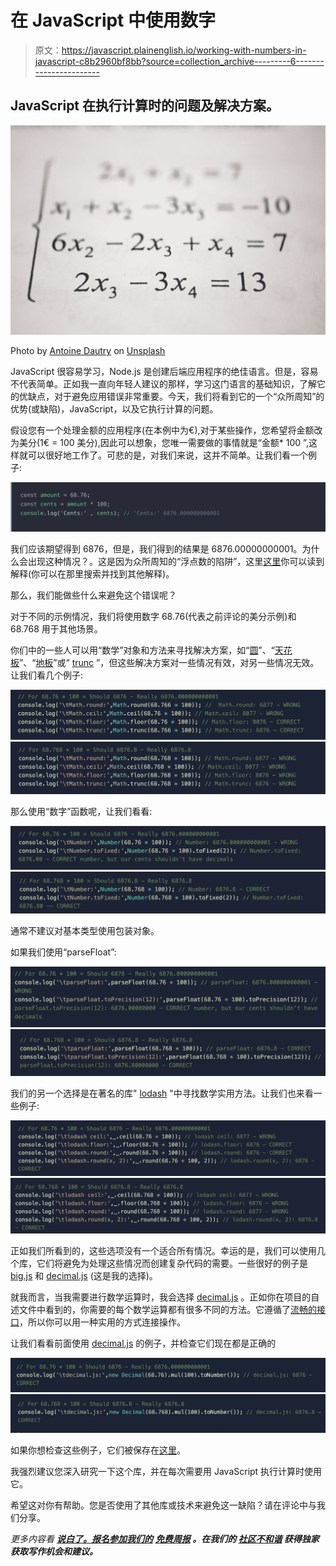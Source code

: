 # 在 JavaScript 中使用数字

> 原文：<https://javascript.plainenglish.io/working-with-numbers-in-javascript-c8b2960bf8bb?source=collection_archive---------6----------------------->

## JavaScript 在执行计算时的问题及解决方案。

![](img/f706c8afa969173ae7e8c1f787499363.png)

Photo by [Antoine Dautry](https://unsplash.com/@antoine1003?utm_source=medium&utm_medium=referral) on [Unsplash](https://unsplash.com?utm_source=medium&utm_medium=referral)

JavaScript 很容易学习，Node.js 是创建后端应用程序的绝佳语言。但是，容易不代表简单。正如我一直向年轻人建议的那样，学习这门语言的基础知识，了解它的优缺点，对于避免应用错误非常重要。今天，我们将看到它的一个“众所周知”的优势(或缺陷)，JavaScript，以及它执行计算的问题。

假设您有一个处理金额的应用程序(在本例中为€),对于某些操作，您希望将金额改为美分(1€ = 100 美分),因此可以想象，您唯一需要做的事情就是“金额* 100 ”,这样就可以很好地工作了。可悲的是，对我们来说，这并不简单。让我们看一个例子:

![](img/a8053a33e2e535647fbda4763c2d382a.png)

我们应该期望得到 6876，但是，我们得到的结果是 6876.00000000001。为什么会出现这种情况？。这是因为众所周知的“浮点数的陷阱”，这里[这里](https://www.codemag.com/article/1811041/JavaScript-Corner-Math-and-the-Pitfalls-of-Floating-Point-Numbers)你可以读到解释(你可以在那里搜索并找到其他解释)。

那么，我们能做些什么来避免这个错误呢？

对于不同的示例情况，我们将使用数字 68.76(代表之前评论的美分示例)和 68.768 用于其他场景。

你们中的一些人可以用“数学”对象和方法来寻找解决方案，如“[圆](https://developer.mozilla.org/es/docs/Web/JavaScript/Reference/Global_Objects/Math/round)”、“[天花板](https://developer.mozilla.org/es/docs/Web/JavaScript/Reference/Global_Objects/Math/ceil)”、“[地板](https://developer.mozilla.org/es/docs/Web/JavaScript/Reference/Global_Objects/Math/floor)”或“ [trunc](https://developer.mozilla.org/es/docs/Web/JavaScript/Reference/Global_Objects/Math/trunc) ”，但这些解决方案对一些情况有效，对另一些情况无效。让我们看几个例子:

![](img/7bf37d48a94ed91c148f0c3455f227e1.png)![](img/3f11e61d7fde69c095021fa2f19f7155.png)

那么使用“数字”函数呢，让我们看看:

![](img/c848fd5c11467c2d639455b3d2b0a37e.png)![](img/d92ef866e0d216abbc79590e82ee753f.png)

通常不建议对基本类型使用包装对象。

如果我们使用“parseFloat”:

![](img/2bf76ee6a45d1f294b94d609a713324e.png)![](img/23eeb01b788872e061af35d5ecce681d.png)

我们的另一个选择是在著名的库" [lodash](https://lodash.com/docs/4.17.15) "中寻找数学实用方法。让我们也来看一些例子:

![](img/9226fed07dded7fcc4fe54595b3ada76.png)![](img/cec4fff481c346d14997324118b2fe48.png)

正如我们所看到的，这些选项没有一个适合所有情况。幸运的是，我们可以使用几个库，它们将避免为处理这些情况而创建复杂代码的需要。一些很好的例子是 [big.js](https://mikemcl.github.io/big.js/) 和 [decimal.js](https://github.com/MikeMcl/decimal.js/) (这是我的选择)。

就我而言，当我需要进行数学运算时，我会选择 [decimal.js](https://github.com/MikeMcl/decimal.js/) 。正如你在项目的自述文件中看到的，你需要的每个数学运算都有很多不同的方法。它遵循了[流畅的接口](https://en.wikipedia.org/wiki/Fluent_interface)，所以你可以用一种实用的方式连接操作。

让我们看看前面使用 [decimal.js](https://github.com/MikeMcl/decimal.js/) 的例子，并检查它们现在都是正确的

![](img/288f629422ee90a4703f6d1a144433b0.png)![](img/e28ede926b0318c1c089c61508491fdc.png)

如果你想检查这些例子，它们被保存在[这里](https://replit.com/@amcereijo/JavascriptCalculations#index.js)。

我强烈建议您深入研究一下这个库，并在每次需要用 JavaScript 执行计算时使用它。

希望这对你有帮助。您是否使用了其他库或技术来避免这一缺陷？请在评论中与我们分享。

*更多内容看* [***说白了。报名参加我们的***](http://plainenglish.io/) **[***免费周报***](http://newsletter.plainenglish.io/) *。在我们的* [***社区不和谐***](https://discord.gg/GtDtUAvyhW) *获得独家获取写作机会和建议。***